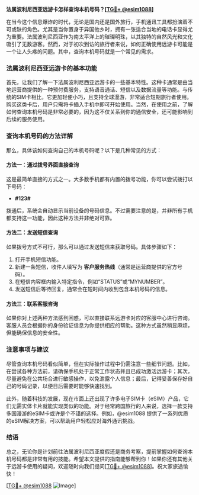 **法属波利尼西亚远游卡怎样查询本机号码？[[TG💪+ @esim1088](https://t.me/s/esim1088)]**

在当今这个信息爆炸的时代，无论是国内还是国外旅行，手机通讯工具都扮演着不可或缺的角色。尤其是当你置身于异国他乡时，拥有一张适合当地的电话卡显得尤为重要。法属波利尼西亚作为南太平洋上的璀璨明珠，以其独特的自然风光和文化吸引了无数游客。然而，对于初次到访的旅行者来说，如何正确使用远游卡可能是一个让人头疼的问题。其中，查询本机号码就是一个常见的需求。

### 法属波利尼西亚远游卡的基本功能

首先，让我们了解一下法属波利尼西亚远游卡的一些基本特性。这种卡通常是由当地运营商提供的一种预付费服务，支持语音通话、短信以及数据流量等功能。与传统的SIM卡相比，它更加轻便小巧，且支持全球漫游，非常适合短期旅行者使用。购买这类卡后，用户只需将卡插入手机中即可开始使用。当然，在使用之前，了解如何查询本机号码是非常必要的，因为这不仅关系到你的通信安全，还可能影响到后续的服务使用。

### 查询本机号码的方法详解

那么，具体该如何查询自己的本机号码呢？以下是几种常见的方式：

#### 方法一：通过拨号界面直接查询
这是最简单直接的方式之一。大多数手机都有内置的拨号功能，你可以尝试拨打以下号码：
- **#123#**
  
拨通后，系统会自动显示当前设备的号码信息。不过需要注意的是，并非所有手机都支持这一功能，因此这种方法并非绝对可靠。

#### 方法二：发送短信查询
如果拨号方式不可行，那么可以通过发送短信来获取号码。具体步骤如下：
1. 打开手机短信功能。
2. 新建一条短信，收件人填写为 **客户服务热线**（通常是运营商提供的官方号码）。
3. 在短信内容框内输入特定指令，例如“STATUS”或“MYNUMBER”。
4. 发送短信后等待回复，通常会在短时间内收到包含本机号码的信息。

#### 方法三：联系客服咨询
如果你对上述两种方法感到困惑，可以直接联系远游卡对应的客服中心进行咨询。客服人员会根据你的身份验证信息为你提供相应的帮助。这种方式虽然稍显麻烦，但能确保信息的安全性。

### 注意事项与建议

尽管查询本机号码看似简单，但在实际操作过程中仍需注意一些细节问题。比如，在尝试各种方法前，请确保手机处于正常工作状态并且已成功激活远游卡；其次，尽量避免在公共场合进行敏感操作，以免泄露个人信息；最后，记得妥善保存好自己的号码记录，以便日后需要时能够快速找到。

此外，随着科技的发展，现在市面上还出现了许多电子SIM卡（eSIM）产品，它们无需实体卡片就能实现类似的功能。对于经常跨国旅行的人来说，选择一款支持多国漫游的eSIM卡或许是个不错的选择。例如，@esim1088 提供了一系列优质的eSIM解决方案，可以帮助用户轻松应对海外通讯挑战。

### 结语

总之，无论你是计划前往法属波利尼西亚度假还是商务考察，提前掌握如何查询本机号码都是非常有用的技能。希望本文提供的指南能够帮到你！如果你还有其他关于远游卡使用的疑问，欢迎随时向我们提问[[TG💪+ @esim1088](https://t.me/s/esim1088)]。祝大家旅途愉快！

[[TG💪+ @esim1088](https://t.me/s/esim1088) ![Image](https://i.postimg.cc/4NQfJmqS/Snipaste-2025-05-13-00-14-12.png)]